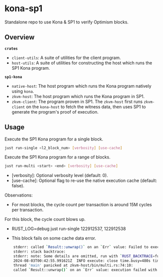 # kona-sp1

Standalone repo to use Kona & SP1 to verify Optimism blocks.

## Overview

**`crates`**
- `client-utils`: A suite of utilities for the client program.
- `host-utils`: A suite of utilities for constructing the host which runs the SP1 Kona program.

**`sp1-kona`**
- `native-host`: The host program which runs the Kona program natively using `kona`.
- `zkvm-host`: The host program which runs the Kona program in SP1.
- `zkvm-client`: The program proven in SP1. The `zkvm-host` first runs `zkvm-client` on the `kona-host` to fetch the witness data, then uses SP1 to generate the program's proof of execution.

## Usage

Execute the SP1 Kona program for a single block.

```bash
just run-single <l2_block_num> [verbosity] [use-cache]
```

Execute the SP1 Kona program for a range of blocks.

```bash
just run-multi <start> <end> [verbosity] [use-cache]
```

- [verbosity]: Optional verbosity level (default: 0).
- [use-cache]: Optional flag to re-use the native execution cache (default: false).

Observations: 
* For most blocks, the cycle count per transaction is around 15M cycles per transaction.

For this block, the cycle count blows up.
* RUST_LOG=debug just run-single 122912537, 122912538
- This block fails on some cache data error.
```bash
    stderr: called `Result::unwrap()` on an `Err` value: Failed to execute pre block call: database error: Key not found in cache: 02231c1d1c3676ed8934457f53aaad3689206f5bd5cc006768e8611cb9099c6f
    stderr: stack backtrace:
    stderr: note: Some details are omitted, run with `RUST_BACKTRACE=full` for a verbose backtrace.
    2024-08-03T00:42:55.991621Z  INFO execute: close time.busy=480s time.idle=2.12µs
    thread 'main' panicked at zkvm-host/bin/multi.rs:74:10:
    called `Result::unwrap()` on an `Err` value: execution failed with exit code 1
```